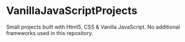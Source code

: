 # VanillaJavaScriptProjects
Small projects built with Html5, CSS &amp; Vanilla JavaScript. No additional frameworks used in this repository. 
